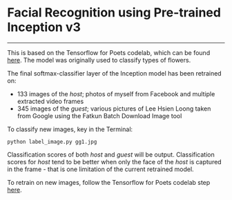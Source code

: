 # Facial Recognition using Pre-trained Inception v3

------------------------------------------------------

This is based on the Tensorflow for Poets codelab, which can be found [here](https://codelabs.developers.google.com/codelabs/tensorflow-for-poets). The model was originally used to classify types of flowers.

The final softmax-classifier layer of the Inception model has been retrained on:

* 133 images of the *host*; photos of myself from Facebook and multiple extracted video frames
* 345 images of the *guest*; various pictures of Lee Hsien Loong taken from Google using the Fatkun Batch Download Image tool


To classify new images, key in the Terminal:

`python label_image.py gg1.jpg`

Classification scores of both *host* and *guest* will be output. Classification scores for *host* tend to be better when only the face of the *host* is captured in the frame - that is one limitation of the current retrained model.


To retrain on new images, follow the Tensorflow for Poets codelab step [here](https://codelabs.developers.google.com/codelabs/tensorflow-for-poets/#7).
